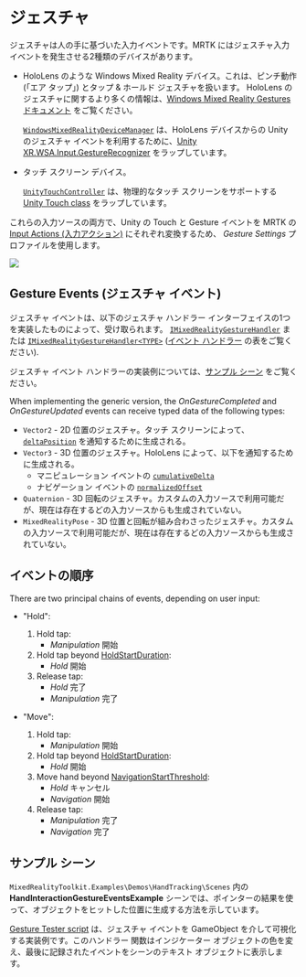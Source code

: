 # ジェスチャ

ジェスチャは人の手に基づいた入力イベントです。MRTK にはジェスチャ入力イベントを発生させる2種類のデバイスがあります。

- HoloLens のような Windows Mixed Reality デバイス。これは、ピンチ動作 (「エア タップ」) とタップ & ホールド ジェスチャを扱います。
  HoloLens のジェスチャに関するより多くの情報は、[Windows Mixed Reality Gestures ドキュメント](https://docs.microsoft.com/ja-jp/windows/mixed-reality/gestures) をご覧ください。

  [`WindowsMixedRealityDeviceManager`](xref:Microsoft.MixedReality.Toolkit.WindowsMixedReality.Input.WindowsMixedRealityDeviceManager) は、HoloLens デバイスからの Unity のジェスチャ イベントを利用するために、[Unity XR.WSA.Input.GestureRecognizer](https://docs.unity3d.com/ScriptReference/XR.WSA.Input.GestureRecognizer.html) をラップしています。

- タッチ スクリーン デバイス。

  [`UnityTouchController`](xref:Microsoft.MixedReality.Toolkit.Input.UnityInput) は、物理的なタッチ スクリーンをサポートする [Unity Touch class](https://docs.unity3d.com/ScriptReference/Touch.html) をラップしています。

これらの入力ソースの両方で、Unity の Touch と Gesture イベントを MRTK の [Input Actions (入力アクション)](InputActions.md) にそれぞれ変換するため、 _Gesture Settings_ プロファイルを使用します。

<img src="../../Documentation/Images/Input/GestureProfile.png" style="max-width:100%;">

## Gesture Events (ジェスチャ イベント)

ジェスチャ イベントは、以下のジェスチャ ハンドラー インターフェイスの1つを実装したものによって、受け取られます。
[`IMixedRealityGestureHandler`](xref:Microsoft.MixedReality.Toolkit.Input.IMixedRealityGestureHandler) または [`IMixedRealityGestureHandler<TYPE>`](xref:Microsoft.MixedReality.Toolkit.Input.IMixedRealityGestureHandler`1) ([イベント ハンドラー](InputEvents.md) の表をご覧ください).

ジェスチャ イベント ハンドラーの実装例については、[サンプル シーン](#サンプル-シーン) をご覧ください。


When implementing the generic version, the *OnGestureCompleted* and *OnGestureUpdated* events can receive typed data of the following types:

- `Vector2` - 2D 位置のジェスチャ。タッチ スクリーンによって、[`deltaPosition`](https://docs.unity3d.com/ScriptReference/Touch-deltaPosition.html) を通知するために生成される。
- `Vector3` - 3D 位置のジェスチャ。HoloLens によって、以下を通知するために生成される。
  - マニピュレーション イベントの [`cumulativeDelta`](https://docs.unity3d.com/ScriptReference/XR.WSA.Input.ManipulationUpdatedEventArgs-cumulativeDelta.html)
  - ナビゲーション イベントの [`normalizedOffset`](https://docs.unity3d.com/ScriptReference/XR.WSA.Input.NavigationUpdatedEventArgs-normalizedOffset.html)
- `Quaternion` - 3D 回転のジェスチャ。カスタムの入力ソースで利用可能だが、現在は存在するどの入力ソースからも生成されていない。
- `MixedRealityPose` - 3D 位置と回転が組み合わさったジェスチャ。カスタムの入力ソースで利用可能だが、現在は存在するどの入力ソースからも生成されていない。

## イベントの順序

There are two principal chains of events, depending on user input:

- "Hold":
    1. Hold tap:
        * _Manipulation_ 開始
    1. Hold tap beyond [HoldStartDuration](xref:Microsoft.MixedReality.Toolkit.Input.MixedRealityInputSimulationProfile.HoldStartDuration):
        * _Hold_ 開始
    1. Release tap:
        * _Hold_ 完了
        * _Manipulation_ 完了

- "Move":
    1. Hold tap:
        * _Manipulation_ 開始
    1. Hold tap beyond [HoldStartDuration](xref:Microsoft.MixedReality.Toolkit.Input.MixedRealityInputSimulationProfile.HoldStartDuration):
        * _Hold_ 開始
    1. Move hand beyond [NavigationStartThreshold](xref:Microsoft.MixedReality.Toolkit.Input.MixedRealityInputSimulationProfile.NavigationStartThreshold):
        * _Hold_ キャンセル
        * _Navigation_ 開始
    1. Release tap:
        * _Manipulation_ 完了
        * _Navigation_ 完了

## サンプル シーン

`MixedRealityToolkit.Examples\Demos\HandTracking\Scenes` 内の **HandInteractionGestureEventsExample** シーンでは、ポインターの結果を使って、オブジェクトをヒットした位置に生成する方法を示しています。

[Gesture Tester script](https://github.com/microsoft/MixedRealityToolkit-Unity/blob/mrtk_release/Assets/MixedRealityToolkit.Examples/Demos/HandTracking/Script/GestureTester.cs) は、ジェスチャ イベントを GameObject を介して可視化する実装例です。このハンドラー 関数はインジケーター オブジェクトの色を変え、最後に記録されたイベントをシーンのテキスト オブジェクトに表示します。
